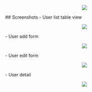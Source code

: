<p align="center">
    <img src="https://github.com/simbu2dev/mearn-userlist-client/blob/main/public/logo.png">
</p>
## Screenshots
 - User list table view
<p align="center">
    <img src="https://github.com/simbu2dev/mearn-userlist-client/blob/main/public/screens/userList.png">
</p>
- User add form
<p align="center">
    <img src="https://github.com/simbu2dev/mearn-userlist-client/blob/main/public/screens/userAdd.png">
</p>
- User edit form
<p align="center">
    <img src="https://github.com/simbu2dev/mearn-userlist-client/blob/main/public/screens/userUpdate.png">
</p>
- User detail
<p align="center">
    <img src="https://github.com/simbu2dev/mearn-userlist-client/blob/main/public/screens/userDetail.png">
</p>
